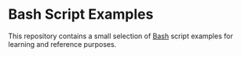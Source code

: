 # Bash Script Examples

This repository contains a small selection of [Bash](https://www.gnu.org/software/bash/) script examples for learning and reference purposes.
